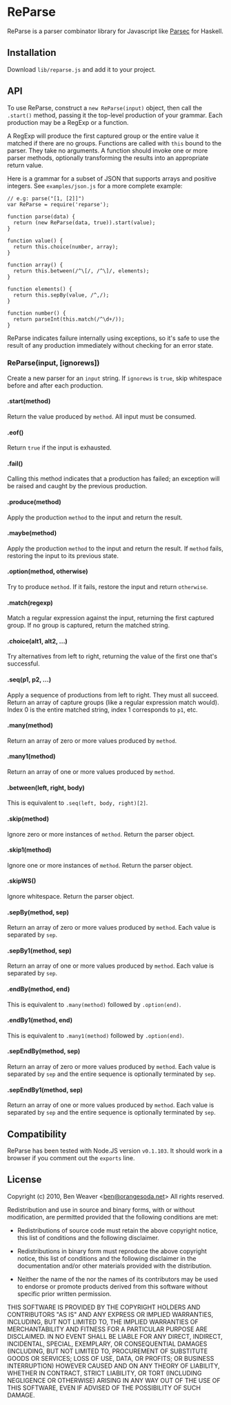 # ReParse #

ReParse is a parser combinator library for Javascript like [Parsec][1]
for Haskell.

## Installation ##

Download `lib/reparse.js` and add it to your project.

[1]: http://legacy.cs.uu.nl/daan/parsec.html

## API ##

To use ReParse, construct a `new ReParse(input)` object, then call the
`.start()` method, passing it the top-level production of your
grammar.  Each production may be a RegExp or a function.

A RegExp will produce the first captured group or the entire value it
matched if there are no groups.  Functions are called with `this`
bound to the parser.  They take no arguments.  A function should
invoke one or more parser methods, optionally transforming the results
into an appropriate return value.

Here is a grammar for a subset of JSON that supports arrays and
positive integers.  See `examples/json.js` for a more complete
example:

    // e.g: parse("[1, [2]]")
    var ReParse = require('reparse');

    function parse(data) {
      return (new ReParse(data, true)).start(value);
    }

    function value() {
      return this.choice(number, array);
    }

    function array() {
      return this.between(/^\[/, /^\]/, elements);
    }

    function elements() {
      return this.sepBy(value, /^,/);
    }

    function number() {
      return parseInt(this.match(/^\d+/));
    }

ReParse indicates failure internally using exceptions, so it's safe to
use the result of any production immediately without checking for an
error state.

### ReParse(input, [ignorews]) ###

Create a new parser for an `input` string.  If `ignorews` is `true`,
skip whitespace before and after each production.

#### .start(method) ####

Return the value produced by `method`.  All input must be consumed.

#### .eof() ####

Return `true` if the input is exhausted.

#### .fail() ####

Calling this method indicates that a production has failed; an
exception will be raised and caught by the previous production.

#### .produce(method) ####

Apply the production `method` to the input and return the result.

#### .maybe(method) ####

Apply the production `method` to the input and return the result.  If
`method` fails, restoring the input to its previous state.

#### .option(method, otherwise) ####

Try to produce `method`.  If it fails, restore the input and return
`otherwise`.

#### .match(regexp) ####

Match a regular expression against the input, returning the first
captured group.  If no group is captured, return the matched string.

#### .choice(alt1, alt2, ...) ####

Try alternatives from left to right, returning the value of the first
one that's successful.

#### .seq(p1, p2, ...) ####

Apply a sequence of productions from left to right.  They must all
succeed.  Return an array of capture groups (like a regular expression
match would).  Index 0 is the entire matched string, index 1
corresponds to `p1`, etc.

#### .many(method) ####

Return an array of zero or more values produced by `method`.

#### .many1(method) ####

Return an array of one or more values produced by `method`.

#### .between(left, right, body) ####

This is equivalent to `.seq(left, body, right)[2]`.

#### .skip(method) ####

Ignore zero or more instances of `method`.  Return the parser object.

#### .skip1(method) ####

Ignore one or more instances of `method`.  Return the parser object.

#### .skipWS() ####

Ignore whitespace.  Return the parser object.

#### .sepBy(method, sep) ####

Return an array of zero or more values produced by `method`.  Each
value is separated by `sep`.

#### .sepBy1(method, sep) ####

Return an array of one or more values produced by `method`.  Each
value is separated by `sep`.

#### .endBy(method, end) ####

This is equivalent to `.many(method)` followed by `.option(end)`.

#### .endBy1(method, end) ####

This is equivalent to `.many1(method)` followed by `.option(end)`.

#### .sepEndBy(method, sep) ####

Return an array of zero or more values produced by `method`.  Each
value is separated by `sep` and the entire sequence is optionally
terminated by `sep`.

#### .sepEndBy1(method, sep) ####

Return an array of one or more values produced by `method`.  Each
value is separated by `sep` and the entire sequence is optionally
terminated by `sep`.

## Compatibility ##

ReParse has been tested with Node.JS version `v0.1.103`.  It should
work in a browser if you comment out the `exports` line.

## License ##

Copyright (c) 2010, Ben Weaver &lt;ben@orangesoda.net&gt;
All rights reserved.

Redistribution and use in source and binary forms, with or without
modification, are permitted provided that the following conditions are
met:

* Redistributions of source code must retain the above copyright
  notice, this list of conditions and the following disclaimer.

* Redistributions in binary form must reproduce the above copyright
  notice, this list of conditions and the following disclaimer in the
  documentation and/or other materials provided with the distribution.

* Neither the name of the <organization> nor the names of its
  contributors may be used to endorse or promote products derived from
  this software without specific prior written permission.

THIS SOFTWARE IS PROVIDED BY THE COPYRIGHT HOLDERS AND CONTRIBUTORS
"AS IS" AND ANY EXPRESS OR IMPLIED WARRANTIES, INCLUDING, BUT NOT
LIMITED TO, THE IMPLIED WARRANTIES OF MERCHANTABILITY AND FITNESS FOR
A PARTICULAR PURPOSE ARE DISCLAIMED. IN NO EVENT SHALL <COPYRIGHT
HOLDER> BE LIABLE FOR ANY DIRECT, INDIRECT, INCIDENTAL, SPECIAL,
EXEMPLARY, OR CONSEQUENTIAL DAMAGES (INCLUDING, BUT NOT LIMITED TO,
PROCUREMENT OF SUBSTITUTE GOODS OR SERVICES; LOSS OF USE, DATA, OR
PROFITS; OR BUSINESS INTERRUPTION) HOWEVER CAUSED AND ON ANY THEORY OF
LIABILITY, WHETHER IN CONTRACT, STRICT LIABILITY, OR TORT (INCLUDING
NEGLIGENCE OR OTHERWISE) ARISING IN ANY WAY OUT OF THE USE OF THIS
SOFTWARE, EVEN IF ADVISED OF THE POSSIBILITY OF SUCH DAMAGE.

